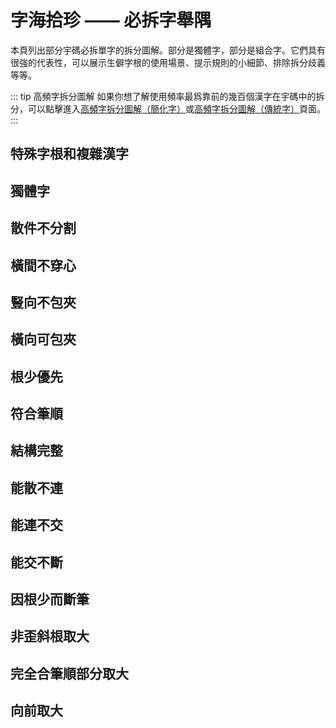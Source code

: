 <script setup>
import Chaifen from '@/chaifen/Chaifen.vue'
</script>

# 字海拾珍 —— 必拆字舉隅

本頁列出部分宇碼必拆單字的拆分圖解。部分是獨體字，部分是組合字。它們具有很強的代表性，可以展示生僻字根的使用場景、提示規則的小細節、排除拆分歧義等等。

::: tip 高頻字拆分圖解
如果你想了解使用頻率最爲靠前的幾百個漢字在宇碼中的拆分，可以點擊進入[高頻字拆分圖解（簡化字）](./frequent.md)或[高頻字拆分圖解（傳統字）](./frequent_tc.md)頁面。
:::

## 特殊字根和複雜漢字
<div class="flex justify-left flex-wrap my-8">
<Chaifen char='華' :parts='[4,5,2]' :colors='[1,2,3]' />
<Chaifen char='民' :parts='[3,2]' />
<Chaifen char='发' :parts='[2,2,1]' />
<Chaifen char='假' :parts='[2,3,2,2,2]' :colors='[1,2,3,4,5,1]' />
<Chaifen char='即' :parts='[3,2,5,2]' :colors='[1,2,3,4,5,1]' />
<Chaifen char='帶' :parts='[4,1,1,2,3]' :colors='[1,2,1,3,4,5,1]' />
<Chaifen char='曳' :parts='[5,1]' :colors='[1,2,3,4,5,1]' />
<Chaifen char='吏' :parts='[1,3,2]' :colors='[1,2,3,4,5,1]' />
<Chaifen char='舞' :parts='[2,5,1,3,3]' :colors='[1,2,3,4,5,1]' />
<Chaifen char='命' :parts='[6,2]' />
<Chaifen char='龠' :parts='[12,5]' :colors='[1,2,3,4,5,1]' />
<Chaifen char='亮' :parts='[7,2]' :colors='[1,2,3,4,5,1]' />
<Chaifen char='京' :parts='[5,3]' :colors='[1,2,3,4,5,1]' />
<Chaifen char='襄' :parts='[8,5,4]' :colors='[1,2,3,4,2,1]' />
<Chaifen char='与' :parts='[2,1]' :colors='[1,2,3,4,2,1]' />
<Chaifen char='與' :parts='[4,2,1,3,1,2]' :colors='[1,2,3,1,3,4]' />
<Chaifen char='互' :parts='[1,3]' :colors='[1,2,3,4,2,1]' />
<Chaifen char='惠' :parts='[8,5]' :colors='[1,2,3,4,2,1]' />
<Chaifen char='赤' :parts='[3,2,2]' :colors='[1,2,3]' />
<Chaifen char='臧' :parts='[1,4,6,3]' :colors='[1,2,3,1]' />
<Chaifen char='鼎' :parts='[5,3,4]' :colors='[1,2,3]' />
<Chaifen char='齋' :parts='[2,3,2,3,2,5]' :colors='[1,2,3,4,5,6,5]' />
<Chaifen char='冒' :parts='[2,2,5]' :colors='[1,2,3,4,5,6]' />
<Chaifen char='段' :parts='[2,3,4]' :colors='[1,2,3,4,5]' />
<Chaifen char='卑' :parts='[6,2]' />
<Chaifen char='徽' :parts='[6,1,6,4]' :colors='[1,2,3,1]' />
<Chaifen char='彀' :parts='[5,1,3,4]' :colors='[1,2,3,1]' />
<Chaifen char='囊' :parts='[1,3,1,2,3,3,5,4]' :colors='[1,2,1,3,4,5,6,7]' />
<Chaifen char='鄙' :parts='[3,2,2,3,1,4]' :colors='[1,2,3,4,3,5]' />
<Chaifen char='會' :parts='[2,1,3,2,1,4]' :colors='[1,2,3,4,3,5]' />
<Chaifen char='贯' :parts='[2,2,4]' />
<Chaifen char='尧' :parts='[2,1,3]' />
<Chaifen char='丝' :parts='[2,2,1]' />
<Chaifen char='麗' :parts='[1,3,1,3,11]' />
<Chaifen char='處' :parts='[6,3,2]' />
<Chaifen char='嘉' :parts='[9,2,3]' />
<Chaifen char='倉' :parts='[2,1,3,1,3]' />
<Chaifen char='幾' :parts='[3,3,1,2,3]' :colors='[1,2,3,4,3]' />
<Chaifen char='纖' :parts='[6,2,2,1,8,1,3]' :colors='[1,2,3,4,5,6,4]' />
<Chaifen char='龍' :parts='[5,4,6]' />
<Chaifen char='蕤' :parts='[3,7,6]' />
<Chaifen char='鬭' :parts='[10,10,6]' />
</div>

## 獨體字
<div class="flex justify-left flex-wrap my-8">
<Chaifen char='及' :parts='[2,1]' />
<Chaifen char='书' :parts='[1,1,1,1]' />
<Chaifen char='冉' :parts='[2,3]' />
<Chaifen char='串' :parts='[3,3,1]' />
<Chaifen char='凹' :parts='[4,1]' />
<Chaifen char='凸' :parts='[1,1,1,1,1]' />
<Chaifen char='亞' :parts='[1,10]' />
<Chaifen char='亚' :parts='[1,10]' />
<Chaifen char='毋' :parts='[2,2]' />
<Chaifen char='乎' :parts='[1,2,2]' />
<Chaifen char='弟' :parts='[2,3,1,1]' />
<Chaifen char='甚' :parts='[8,1]' />
<Chaifen char='韦' :parts='[2,1,1]' :colors='[1,2,1]' />
<Chaifen char='龙' :parts='[3,1,1]' :colors='[1,2,1]' />
<Chaifen char='廿' :parts='[3,1]' />
<Chaifen char='甘' :parts='[3,2]' />
<Chaifen char='氏' :parts='[2,2]' />
<Chaifen char='专' :parts='[2,1,1]' />
<Chaifen char='丏' :parts='[2,1,1]' />
<Chaifen char='象' :parts='[2,3,6]' />
<Chaifen char='斥' :parts='[4,1]' />
<Chaifen char='农' :parts='[2,4]' />
<Chaifen char='尺' :parts='[3,1]' />
<Chaifen char='册' :parts='[2,2,1]' />
<Chaifen char='矛' :parts='[4,1]' />
<Chaifen char='戋' :parts='[1,4]' />
<Chaifen char='乐' :parts='[2,3]' />
<Chaifen char='东' :parts='[2,3]' />
<Chaifen char='拣' :parts='[3,2,1,2]' />
<Chaifen char='柬' :parts='[1,2,2,1,3]' :colors='[1,2,3,2,1]' />
<Chaifen char='彧' :parts='[1,3,1,2,2,1]' :colors='[1,2,3,1,4,1]' />
<Chaifen char='焉' :parts='[1,4,2,4]' />
</div>

## 散件不分割
<div class="flex justify-left flex-wrap my-8">
<Chaifen char='为' :parts='[1,2,2,2]' :colors='[1,2,3,4]' />
<Chaifen char='卵' :parts='[2,1,1,2,1]' :colors='[1,2,1,1,3]' />
</div>

## 橫間不穿心
<div class="flex justify-left flex-wrap my-8">
<Chaifen char='再' :parts='[1,2,3,2]' :colors='[1,2,3,1,3,5]' />
<Chaifen char='垂' :parts='[3,4,1,2]' :colors='[1,2,3,1,3,5]' />
<Chaifen char='禹' :parts='[1,3,2,3]' :colors='[1,2,3,4,3,5]' />
</div>

## 豎向不包夾
<div class="flex justify-left flex-wrap my-8">
<Chaifen char='亘' :parts='[1,4,1]' :colors='[1,2,3,4,3,5]' />
<Chaifen char='僵' :parts='[2,1,5,1,5,1]' :colors='[1,2,3,4,5,6]' />
<Chaifen char='晉' :parts='[1,2,2,1,5,1]' :colors='[1,2,3,4,5,6]' />
<Chaifen char='裏' :parts='[2,7,4]' :colors='[1,2,3,4,5,6]' />
</div>

## 橫向可包夾
<div class="flex justify-left flex-wrap my-8">
<Chaifen char='卿' :parts='[3,3,2,2]' :colors='[1,2,3,1,3,5]' />
<Chaifen char='胤' :parts='[1,3,4,1]' :colors='[1,2,3,1]' />
<Chaifen char='渊' :parts='[3,1,6,1]' :colors='[1,2,1,2,3]' />
<Chaifen char='办' :parts='[2,2]' />
</div>

## 根少優先
<div class="flex justify-left flex-wrap my-8">
<Chaifen char='事' :parts='[1,3,3,1]' :colors='[1,2,3,1]' />
<Chaifen char='平' :parts='[1,2,2,3]' :colors='[1,2,1,3,5,1]' />
<Chaifen char='并' :parts='[3,3]' :colors='[1,2,3,4,5,1]' />
<Chaifen char='堇' :parts='[8,1,1,1]' :colors='[1,2,1,2,5,1]' />
<Chaifen char='衡' :parts='[3,8,2,3]' :colors='[1,2,3,4,5,1]' />
<Chaifen char='屯' :parts='[1,2,1]' :colors='[1,2,1]' />
<Chaifen char='夷' :parts='[1,3,2]' :colors='[1,2,1]' />
<Chaifen char='承' :parts='[1,1,3,3]' :colors='[1,2,3,2]' />
<Chaifen char='庸' :parts='[3,3,4,1]' :colors='[1,2,3,2]' />
<Chaifen char='淵' :parts='[3,1,1,2,1,1,1,2]' :colors='[1,2,3,2,3,4,2,3]' />
<Chaifen char='秉' :parts='[2,3,3]' :colors='[1,2,1]' />
<Chaifen char='東' :parts='[1,4,3]' :colors='[1,2,1]' />
<Chaifen char='束' :parts='[1,3,3]' :colors='[1,2,1]' />
<Chaifen char='威' :parts='[2,1,3,3]' :colors='[1,2,3,1]' />
<Chaifen char='衷' :parts='[5,1,4]' />
<Chaifen char='黃' :parts='[3,2,5,2]' />
<Chaifen char='噩' :parts='[2,3,3,1,3,3,2]' :colors='[1,2,3,1,4,5,1]' />
<Chaifen char='牽' :parts='[5,2,4]' />
</div>

## 符合筆順
<div class="flex justify-left flex-wrap my-8">
<Chaifen char='来' :parts='[1,6]' :colors='[1,2,3,5,1]' />
<Chaifen char='御' :parts='[3,2,1,4,2]' :colors='[1,2,3,4,5,1]' />
<Chaifen char='啬' :parts='[2,3,2,3,1]' :colors='[1,2,3,4,3]' />
<Chaifen char='聿' :parts='[3,3]' />
<Chaifen char='匹' :parts='[3,1]' :colors='[1,2,3,4,5]' />
<Chaifen char='曲' :parts='[2,4]' />
</div>

## 結構完整
<div class="flex justify-left flex-wrap my-8">
<Chaifen char='曹' :parts='[1,3,2,1,4]' :colors='[1,2,1,2,3]' />
<Chaifen char='免' :parts='[2,3,3]' :colors='[1,2,1,2,3]' />
<Chaifen char='单' :parts='[2,4,2,1,4]' :colors='[1,2,1,2,3]' />
<Chaifen char='万' :parts='[1,2]' :colors='[1,2,3,4,5]' />
<Chaifen char='陽' :parts='[2,4,1,2,2]' :colors='[1,2,3,4,5]' />
</div>

## 能散不連
<div class="flex justify-left flex-wrap my-8">
<Chaifen char='主' :parts='[1,5]' :colors='[1,2,1,3]' />
</div>

## 能連不交
<div class="flex justify-left flex-wrap my-8">
<Chaifen char='开' :parts='[1,4]' :colors='[1,2,1,3]' />
<Chaifen char='无' :parts='[1,4]' :colors='[1,2,1,3]' />
<Chaifen char='天' :parts='[1,3]' />
<Chaifen char='出' :parts='[3,2]' />
<Chaifen char='于' :parts='[1,2]' />
<Chaifen char='击' :parts='[3,2]' />
<Chaifen char='那' :parts='[1,3,2]' :colors='[1,2,3,4]' />
</div>

## 能交不斷
<div class="flex justify-left flex-wrap my-8">
<Chaifen char='果' :parts='[4,4]' :colors='[1,2,1,3]' />
</div>

## 因根少而斷筆
<div class="flex justify-left flex-wrap my-8">
<Chaifen char='我' :parts='[1,1,2,3]' :colors='[1,0,2,3,5,1]' />
<Chaifen char='重' :parts='[2,4,1,2]' :colors='[1,2,0,2]' />
<Chaifen char='熏' :parts='[2,5,1,6]' :colors='[1,2,0,2,3,5,1]' />
<Chaifen char='識' :parts='[7,4,1,4,3]' :colors='[1,2,0,3,4]' />
<Chaifen char='蕺' :parts='[3,3,1,5,3]' :colors='[1,2,0,3,4]' />
</div>

## 非歪斜根取大
<div class="flex justify-left flex-wrap my-8">
<Chaifen char='失' :parts='[1,4]' :colors='[1,2,1,3]' />
<Chaifen char='朱' :parts='[1,5]' :colors='[1,2,1,3]' />
<Chaifen char='井' :parts='[2,2]' :colors='[1,2,1,3]' />
</div>

## 完全合筆順部分取大
<div class="flex justify-left flex-wrap my-8">
<Chaifen char='妻' :parts='[1,3,1,3]' :colors='[1,2,1,3]' />
</div>

## 向前取大
<div class="flex justify-left flex-wrap my-8">
<Chaifen char='离' :parts='[4,2,2,2]' />
<Chaifen char='彦' :parts='[5,1,3]' :colors='[1,2,3,4,2,1]' />
<Chaifen char='產' :parts='[4,2,5]' :colors='[1,2,3,4,2,1]' />
<Chaifen char='彖' :parts='[3,6,4]' :colors='[1,2,3,4,2,1]' />
<Chaifen char='录' :parts='[3,5,4]' :colors='[1,2,3,4,2,1]' />
<Chaifen char='丈' :parts='[2,1]' />
<Chaifen char='兴' :parts='[4,2]' />
<Chaifen char='严' :parts='[1,5,1]' />
<Chaifen char='夬' :parts='[2,2]' />
</div>